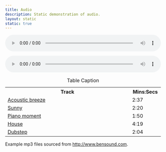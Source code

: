 ```yaml
---
title: Audio
description: Static demonstration of audio.
layout: static
static: true
---
```


<audio controls
       class="js-mediaelementplayer"
       style="width:100%;"
       width="100%">
  <source src="assets/audio/audio.mp3" type="audio/mp3">
</audio>


<div class="c-audio-playlist js-audio-playlist">
  <audio controls
         class="js-mediaelementplayer c-audio-playlist__audio"
         style="width:100%;"
         width="100%">
    <source src="" type="audio/mp3">
  </audio>
  <table class="c-table c-table--striped c-audio-playlist__playlist" style="display: table;">
    <caption>Table Caption</caption>
    <tbody>
    <tr>
      <th>Track</th>
      <th style="width: 20%">Mins:Secs</th>
    </tr>
    <tr>
      <td><a class="c-audio-playlist__track" href="assets/audio/audio.mp3">Acoustic breeze</a></td>
      <td>2:37</td>
    </tr>
    <tr>
      <td><a class="c-audio-playlist__track" href="assets/audio/02-sunny.mp3">Sunny</td>
      <td>2:20</td>
    </tr>
    <tr>
      <td><a class="c-audio-playlist__track" href="assets/audio/03-pianomoment.mp3">Piano moment</a></td>
      <td>1:50</td>
    </tr>
    <tr>
      <td><a class="c-audio-playlist__track is-active" href="assets/audio/04-house.mp3">House</a></td>
      <td>4:19</td>
    </tr>
    <tr>
      <td><a class="c-audio-playlist__track" href="assets/audio/05-dubstep.mp3">Dubstep</a></td>
      <td>2:04</td>
    </tr>
    </tbody>
  </table>
  <div class="c-audio-playlist__caption">
    <p class="c-audio-playlist__caption-text">Example mp3 files sourced from <a href="http://www.bensound.com">http://www.bensound.com</a>.</p>
  </div>
</div>
